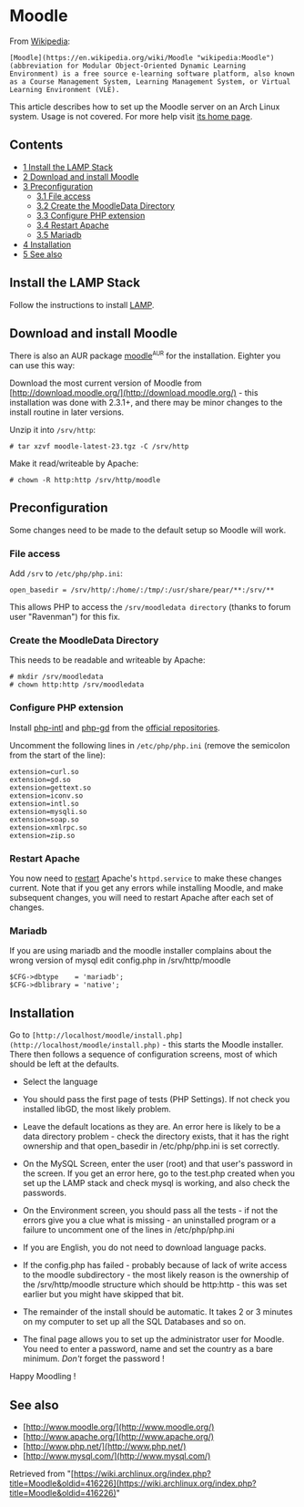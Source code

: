 # Moodle

From [Wikipedia](http://en.wikipedia.org):

	[Moodle](https://en.wikipedia.org/wiki/Moodle "wikipedia:Moodle") (abbreviation for Modular Object-Oriented Dynamic Learning Environment) is a free source e-learning software platform, also known as a Course Management System, Learning Management System, or Virtual Learning Environment (VLE).

This article describes how to set up the Moodle server on an Arch Linux system. Usage is not covered. For more help visit [its home page](http://www.moodle.org).

## Contents

*   [1 Install the LAMP Stack](#Install_the_LAMP_Stack)
*   [2 Download and install Moodle](#Download_and_install_Moodle)
*   [3 Preconfiguration](#Preconfiguration)
    *   [3.1 File access](#File_access)
    *   [3.2 Create the MoodleData Directory](#Create_the_MoodleData_Directory)
    *   [3.3 Configure PHP extension](#Configure_PHP_extension)
    *   [3.4 Restart Apache](#Restart_Apache)
    *   [3.5 Mariadb](#Mariadb)
*   [4 Installation](#Installation)
*   [5 See also](#See_also)

## Install the LAMP Stack

Follow the instructions to install [LAMP](/index.php/LAMP "LAMP").

## Download and install Moodle

There is also an AUR package [moodle](https://aur.archlinux.org/packages/moodle/)<sup><small>AUR</small></sup> for the installation. Eighter you can use this way:

Download the most current version of Moodle from [http://download.moodle.org/](http://download.moodle.org/) - this installation was done with 2.3.1+, and there may be minor changes to the install routine in later versions.

Unzip it into `/srv/http`:

```
# tar xzvf moodle-latest-23.tgz -C /srv/http

```

Make it read/writeable by Apache:

```
# chown -R http:http /srv/http/moodle

```

## Preconfiguration

Some changes need to be made to the default setup so Moodle will work.

### File access

Add `/srv` to `/etc/php/php.ini`:

```
open_basedir = /srv/http/:/home/:/tmp/:/usr/share/pear/**:/srv/**

```

This allows PHP to access the `/srv/moodledata directory` (thanks to forum user "Ravenman") for this fix.

### Create the MoodleData Directory

This needs to be readable and writeable by Apache:

```
# mkdir /srv/moodledata
# chown http:http /srv/moodledata

```

### Configure PHP extension

Install [php-intl](https://www.archlinux.org/packages/?name=php-intl) and [php-gd](https://www.archlinux.org/packages/?name=php-gd) from the [official repositories](/index.php/Official_repositories "Official repositories").

Uncomment the following lines in `/etc/php/php.ini` (remove the semicolon from the start of the line):

```
extension=curl.so
extension=gd.so
extension=gettext.so
extension=iconv.so
extension=intl.so
extension=mysqli.so
extension=soap.so
extension=xmlrpc.so
extension=zip.so

```

### Restart Apache

You now need to [restart](/index.php/Restart "Restart") Apache's `httpd.service` to make these changes current. Note that if you get any errors while installing Moodle, and make subsequent changes, you will need to restart Apache after each set of changes.

### Mariadb

If you are using mariadb and the moodle installer complains about the wrong version of mysql edit config.php in /srv/http/moodle

```
$CFG->dbtype    = 'mariadb'; 
$CFG->dblibrary = 'native';

```

## Installation

Go to `[http://localhost/moodle/install.php](http://localhost/moodle/install.php)` - this starts the Moodle installer. There then follows a sequence of configuration screens, most of which should be left at the defaults.

*   Select the language

*   You should pass the first page of tests (PHP Settings). If not check you installed libGD, the most likely problem.

*   Leave the default locations as they are. An error here is likely to be a data directory problem - check the directory exists, that it has the right ownership and that open_basedir in /etc/php/php.ini is set correctly.

*   On the MySQL Screen, enter the user (root) and that user's password in the screen. If you get an error here, go to the test.php created when you set up the LAMP stack and check mysql is working, and also check the passwords.

*   On the Environment screen, you should pass all the tests - if not the errors give you a clue what is missing - an uninstalled program or a failure to uncomment one of the lines in /etc/php/php.ini

*   If you are English, you do not need to download language packs.

*   If the config.php has failed - probably because of lack of write access to the moodle subdirectory - the most likely reason is the ownership of the /srv/http/moodle structure which should be http:http - this was set earlier but you might have skipped that bit.

*   The remainder of the install should be automatic. It takes 2 or 3 minutes on my computer to set up all the SQL Databases and so on.

*   The final page allows you to set up the administrator user for Moodle. You need to enter a password, name and set the country as a bare minimum. _Don't_ forget the password !

Happy Moodling !

## See also

*   [http://www.moodle.org/](http://www.moodle.org/)
*   [http://www.apache.org/](http://www.apache.org/)
*   [http://www.php.net/](http://www.php.net/)
*   [http://www.mysql.com/](http://www.mysql.com/)

Retrieved from "[https://wiki.archlinux.org/index.php?title=Moodle&oldid=416226](https://wiki.archlinux.org/index.php?title=Moodle&oldid=416226)"